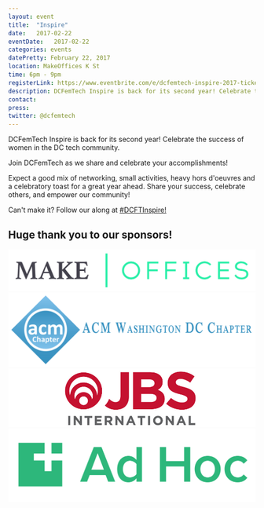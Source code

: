 ```yaml
---
layout: event
title:  "Inspire"
date:   2017-02-22
eventDate:   2017-02-22
categories: events
datePretty: February 22, 2017
location: MakeOffices K St
time: 6pm - 9pm
registerLink: https://www.eventbrite.com/e/dcfemtech-inspire-2017-tickets-31617105614
description: DCFemTech Inspire is back for its second year! Celebrate the success of women in the DC tech community. Join DCFemTech as we share and celebrate your accomplishments, large and small. Expect a good mix of networking, small activities, heavy hors d'oeuvres and a celebratory toast for a great year ahead. Share your success, celebrate others, and empower our community.
contact:
press:
twitter: @dcfemtech
---
```


DCFemTech Inspire is back for its second year! Celebrate the success of women in the DC tech community. 

Join DCFemTech as we share and celebrate your accomplishments! 

Expect a good mix of networking, small activities, heavy hors d'oeuvres and a celebratory toast for a great year ahead. Share your success, celebrate others, and empower our community!

Can't make it? Follow our along at [#DCFTInspire!](https://twitter.com/search?q=%23dcftinspire&src=typd)

## Huge thank you to our sponsors!

[![](/assets/sponsors/makeoffices.png)](https://makeoffices.com/)
[![](/assets/sponsors/acm-dc.png)](http://local.acm.org/)
[![](/assets/sponsors/jbs-intl.jpg)](https://www.jbsinternational.com/)
[![](/assets/sponsors/adhoc.png)](https://adhocteam.us/)
